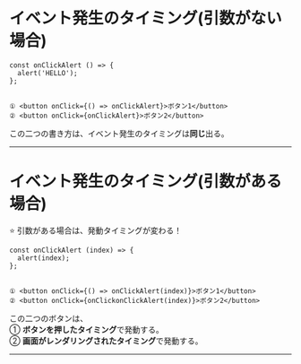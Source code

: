 # イベント発生のタイミング(引数がない場合)
~~~
const onClickAlert () => {
  alert('HELLO');
};


① <button onClick={() => onClickAlert}>ボタン1</button>
② <button onClick={onClickAlert}>ボタン2</button>
~~~
この二つの書き方は、イベント発生のタイミングは**同じ**出る。
***

# イベント発生のタイミング(引数がある場合)
⭐️ 引数がある場合は、発動タイミングが変わる！
~~~
const onClickAlert (index) => {
  alert(index);
};


① <button onClick={() => onClickAlert(index)}>ボタン1</button>
② <button onClick={onClickonClickAlert(index)}>ボタン2</button>
~~~
この二つのボタンは、  
① **ボタンを押したタイミング**で発動する。  
② **画面がレンダリングされたタイミング**で発動する。
***
